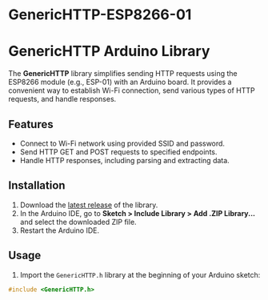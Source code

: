 # GenericHTTP-ESP8266-01
# GenericHTTP Arduino Library

The **GenericHTTP** library simplifies sending HTTP requests using the ESP8266 module (e.g., ESP-01) with an Arduino board. It provides a convenient way to establish Wi-Fi connection, send various types of HTTP requests, and handle responses.

## Features

- Connect to Wi-Fi network using provided SSID and password.
- Send HTTP GET and POST requests to specified endpoints.
- Handle HTTP responses, including parsing and extracting data.

## Installation

1. Download the [latest release](https://github.com/yourusername/GenericHTTP/releases) of the library.
2. In the Arduino IDE, go to **Sketch > Include Library > Add .ZIP Library...** and select the downloaded ZIP file.
3. Restart the Arduino IDE.

## Usage

1. Import the `GenericHTTP.h` library at the beginning of your Arduino sketch:

```cpp
#include <GenericHTTP.h>

